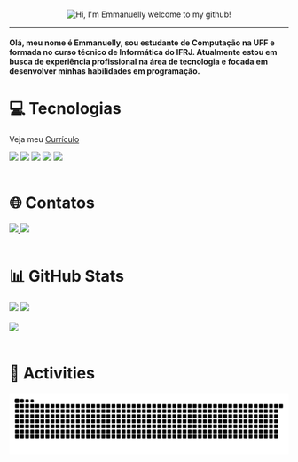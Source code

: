 <p align="center">
  <img src="https://readme-typing-svg.demolab.com?font=Fira+Code&size=37&duration=2900&pause=2000&color=CE89FD&center=true&vCenter=true&width=940&lines=Hi%2C+I'm+Emmanuelly%2C+welcome+to+my+github!" align="middle" alt="Hi, I'm Emmanuelly welcome to my github!" />
</p>

<hr/>

#### Olá, meu nome é Emmanuelly, sou estudante de Computação na UFF e formada no curso técnico de Informática do IFRJ. Atualmente estou em busca de experiência profissional na área de tecnologia e focada em desenvolver minhas habilidades em programação.

# 💻 Tecnologias
Veja meu [Currículo](https://github.com/user-attachments/files/16354522/cv_emmanuelly.pdf)


<div style="display: inline_block">
  <img src="https://img.shields.io/badge/HTML5-E34F26?style=for-the-badge&logo=html5&logoColor=white">
  <img src="https://img.shields.io/badge/CSS3-1572B6?style=for-the-badge&logo=css3&logoColor=white">
  <img src="https://img.shields.io/badge/JavaScript-F7DF1E?style=for-the-badge&logo=javascript&logoColor=black">
  <img src="https://img.shields.io/badge/python-3670A0?style=for-the-badge&logo=python&logoColor=ffdd54">
  <img src="https://img.shields.io/badge/git-%23F05033.svg?style=for-the-badge&logo=git&logoColor=white">
</div>
<br>

# 🌐 Contatos
<div style="display: inline_block">
  <a href="mailto:emmanuellylavinia.silva@gmail.com" target="_blank">
    <img src="https://img.shields.io/badge/Gmail-D14836?style=for-the-badge&logo=gmail&logoColor=white">
  </a>
  <a href="www.linkedin.com/in/emmanuelly-da-silva" target="_blank">
    <img src="https://img.shields.io/badge/LinkedIn-0077B5?style=for-the-badge&logo=linkedin&logoColor=white">
  </a>
</div>
<br>

# 📊 GitHub Stats
<div style="display: inline_block">
  <img src="https://github-readme-stats-wheat-two-53.vercel.app/api?username=Emmanuelly-Silva&theme=neon&hide_border=false&include_all_commits=false&count_private=false"  width="364px" />  
  <img src="https://github-readme-streak-stats.herokuapp.com/?user=Emmanuelly-Silva&theme=neon&hide_border=false"  width="400px" />
  <br><br>
  <img src="https://github-readme-stats-wheat-two-53.vercel.app/api/top-langs/?username=Emmanuelly-Silva&theme=neon&hide_border=false&include_all_commits=false&count_private=false&layout=compact" width="364px"/>
</div>
<br>

# 🐍 Activities 
![Snake animation](https://github.com/Emmanuelly-Silva/Emmanuelly-Silva/blob/output/github-contribution-grid-snake.svg)
